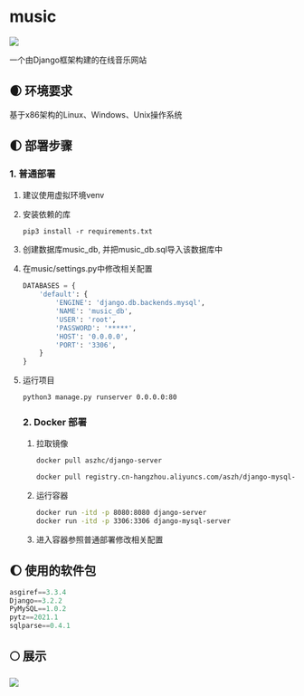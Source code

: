 # music



![](https://gitee.com/aszh/Gitee-Pages/raw/master/img/logo.png)

 一个由Django框架构建的在线音乐网站



## :waxing_crescent_moon: 环境要求

基于x86架构的Linux、Windows、Unix操作系统



## :first_quarter_moon: 部署步骤

### 1. 普通部署

1. 建议使用虚拟环境venv

2. 安装依赖的库

   ```
   pip3 install -r requirements.txt
   ```

3. 创建数据库music_db, 并把music_db.sql导入该数据库中

4. 在music/settings.py中修改相关配置

   ```python
   DATABASES = {
       'default': {
           'ENGINE': 'django.db.backends.mysql',
           'NAME': 'music_db',
           'USER': 'root',
           'PASSWORD': '*****',
           'HOST': '0.0.0.0',
           'PORT': '3306',
       }
   }
   ```

5. 运行项目

   ```bash
   python3 manage.py runserver 0.0.0.0:80
   ```

   ### 2. Docker 部署

   1. 拉取镜像

      ```bash
      docker pull aszhc/django-server
      ```
      ```bash
      docker pull registry.cn-hangzhou.aliyuncs.com/aszh/django-mysql-server
      ```

   2. 运行容器

      ```bash
      docker run -itd -p 8080:8080 django-server
      docker run -itd -p 3306:3306 django-mysql-server
      ```
      
   3. 进入容器参照普通部署修改相关配置
   
      

## :waxing_gibbous_moon: 使用的软件包

```python
asgiref==3.3.4
Django==3.2.2
PyMySQL==1.0.2
pytz==2021.1
sqlparse==0.4.1
```



## :full_moon: 展示

![](https://gitee.com/aszh/Gitee-Pages/raw/master/img/2021-05-13_17-34.png)